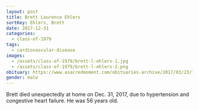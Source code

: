 ```yaml
---
layout: post
title: Brett Laurence Ehlers
sortKey: Ehlers, Brett
date: 2017-12-31
categories:
  - class-of-1979
tags:
  - cardiovascular-disease
images:
  - /assets/class-of-1979/brett-l-ehlers-1.jpg
  - /assets/class-of-1979/brett-l-ehlers-2.png
obituary: https://www.asacredmoment.com/obituaries-archive/2017/03/23/707781-3h626-e8m6y-gpkt8-hsmy9-dxkrj-whm9k-lkh2d-bd8t8
gender: male
---
```


Brett died unexpectedly at home on Dec. 31, 2017, due to hypertension and congestive heart failure. He was 56 years old.
